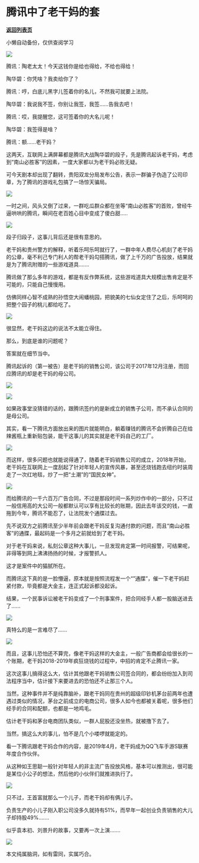 # 腾讯中了老干妈的套

[**返回列表页**](/gzh/政事堂2019)

小懒自动备份，仅供查阅学习

![](https://mmbiz.qpic.cn/mmbiz_jpg/rxhS23yu8cOcgyvD6DHwxicQSdgnKVIYlyVleydqJhPaOkNUFcRmpZ6CeXUp4lfVwfffo60oXJ9jbbWLASMj8ag/640?wx_fmt=jpeg)

  

腾讯：陶老太太！今天这钱你是给也得给，不给也得给！

陶华碧：你凭啥？我卖给你了？

腾讯：哼，白底儿黑字儿签着你的名儿，不然我可就要上法院。

陶华碧：我说我不签，你别让我签，我签……告我去吧！

腾讯：哎，我提醒您，这可签着你的大名儿呢！

陶华碧：我签得是啥？

腾讯：额……老干妈？

  

这两天，互联网上满屏幕都是腾讯大战陶华碧的段子，先是腾讯起诉老干妈，考虑到“南山必胜客”的因素，一度大家都以为老干妈必败无疑。  

  

可今天剧本却出现了翻转，贵阳双龙分局发布公告，表示一群骗子伪造了公司印章，为了腾讯的游戏礼包搞了一场惊天骗局。

  

![](https://mmbiz.qpic.cn/mmbiz_png/rxhS23yu8cOcgyvD6DHwxicQSdgnKVIYl3YNTHBibVC1hNibGdr0ogyFmzfnicZlcdSU1XAFI6zFiaBWdVrlbcicI5YA/640?wx_fmt=png)

  

一时之间，风头又倒了过来，一群吃瓜群众都在坐等“南山必胜客”的首败，曾经牛逼哄哄的腾讯，瞬间在老百姓心目中变成了傻白甜.....  

  

![](https://mmbiz.qpic.cn/mmbiz_jpg/rxhS23yu8cOcgyvD6DHwxicQSdgnKVIYlYSemWiapMupFRe4ff0jO6ibTHicDaefGkWlywo5qxDeJyOD4vFe4ib7HrA/640?wx_fmt=jpeg)

  

段子归段子，这事儿背后还是很有意思的。

  

老干妈和贵州警方的解释，听着乐呵乐呵就行了，一群中年人费尽心机刻了老干妈的公章，毫不利己专门利人的帮老干妈勾搭腾讯，做了上千万的广告投放，结果就是为了腾讯附赠的一些游戏道具.......  

  

腾讯做了那么多年的游戏，都是有反作弊系统，这些游戏道具大规模出售肯定是不可能的，只能自己慢慢用。  

  

仿佛同样心智不成熟的孙悟空大闹蟠桃园，把貌美的七仙女定住了之后，乐呵呵的把整个园子的桃儿都给吃了。

  

![](https://mmbiz.qpic.cn/mmbiz_jpg/rxhS23yu8cOcgyvD6DHwxicQSdgnKVIYlziaQjpvglE6111XcWKiaXnibBx3q2m68ibPYJfnF96IJY2FXnFzKV6ibibKQ/640?wx_fmt=jpeg)

  

很显然，老干妈这边的说法不太能立得住。

  

那么，到底是谁的问题呢？

  

答案就在细节当中。

  

腾讯起诉的（第一被告）是老干妈的销售公司，该公司于2017年12月注册，而回应腾讯的却是老干妈的母公司。

  

![](https://mmbiz.qpic.cn/mmbiz_jpg/rxhS23yu8cOcgyvD6DHwxicQSdgnKVIYlE1LeGFdLGicOM6kg1xeoZiaJGJTrmHTeWNEibZMQHJOPBkGiajWdM4jt6A/640?wx_fmt=jpeg)

  

![](https://mmbiz.qpic.cn/mmbiz_png/rxhS23yu8cOcgyvD6DHwxicQSdgnKVIYlkqwEf7lwYyyias9o7rlNrTzSIV5hAPOlTxH2HdphznoIxAHKD2rYJVQ/640?wx_fmt=png)

  

如果政事堂没猜错的话的，跟腾讯签约的是新成立的销售子公司，而不承认合同的是母公司。

  

其实，看一下腾讯方面放出来的图片就能明白，躺着赚钱的腾讯不会折腾自己在给辣酱瓶上重新贴包装，能干这事儿的其实就是老干妈自己的工厂。

  

![](https://mmbiz.qpic.cn/mmbiz_jpg/rxhS23yu8cOcgyvD6DHwxicQSdgnKVIYlB5kqibYicKibue3R6n7Mby4MLK8KTjMUicFtjorOsbbjCxtam2oXfGJibCg/640?wx_fmt=jpeg)

而这样，很多问题也就能说得通了，随着老干妈销售公司的成立，2018年开始，老干妈在互联网上一度刮起了针对年轻人的宣传风暴，甚至还烧钱跑去纽约时装周走了一次红地毯，炒了一把“土潮”的“国民女神”。

  

  

![](https://mmbiz.qpic.cn/mmbiz_png/rxhS23yu8cOcgyvD6DHwxicQSdgnKVIYlrGl7U8mUsrxZwYmqzneic4T7uibibah7Q9gEeoDkgQfrleBL40wyC8o2w/640?wx_fmt=png)

  

而给腾讯的一千六百万广告合同，不过是那段时间一系列炒作中的一部分，只不过一般信用高的大公司一般都默认可以享有比较长的账期，因此去年该交的钱，一直拖到今年，腾讯不能忍了，让法院发个通牒过去。

  

先不说双方之前腾讯至少半年前会跟老干妈反复沟通付款的问题，而且“南山必胜客”的通牒，最起码是一个多月之前就给到了老干妈。

  

对于老干妈来说，私刻公章这种大事儿，一旦发现肯定第一时间报警，可结果呢，非得等到网上沸沸扬扬的时候，才报警抓人。

  

这才是案件中的猫腻所在。  

  

而腾讯这下真的是一脸懵逼，原本就是按照流程发一个“”通牒”，催一下老干妈赶紧付款，毕竟都是大金主，连正式起诉都没起诉。

  

结果，一个民事诉讼被老干妈变成了一个刑事案件，把合同经手人都一股脑送进去了......

  

![](https://mmbiz.qpic.cn/mmbiz_jpg/rxhS23yu8cOcgyvD6DHwxicQSdgnKVIYlQGsU46pWCAMwkpa8zX4AKtvxbfsMdUUNM7Ny56zgg03nEsuhLsOlWA/640?wx_fmt=jpeg)

  

真特么的是一言难尽了......

  

![](https://mmbiz.qpic.cn/mmbiz_png/rxhS23yu8cOcgyvD6DHwxicQSdgnKVIYlFibJU9rkeyV8Y6ulSxTGAiaYcDgW2NXSxiaSL6X1WfUmf3Pia0993iabhnw/640?wx_fmt=png)

  

而且，这事儿恐怕还不算完，像老干妈这样的大金主，一般广告商都会给很长的一个账期，老干妈2018-2019年疯狂烧钱的过程中，中招的肯定不止腾讯一家。

  

这次这事儿搞得这么大，估计其他跟老干妈销售公司签合同的，都会纷纷加入到司法程序当中，估计接下来要进去的恐怕还不止那三个人。

  

当然，这种事件并不是纯靠脑补，跟老干妈同在贵州的超级印钞机茅台前两年也遭遇过类似的情况，茅台之前成立的电商公司，很多人如今也都被关着呢，很多他们经手的合同和配额，也都是一地鸡毛。

  

估计老干妈和茅台电商团队类似，一群人屁股还没坐热，就被撸下去了。

  

当然，搞这么大的事儿，怕不是几个小喽啰就能定的。  

  

看一下腾讯跟老干妈合作的内容，是2019年4月，老干妈成为QQ飞车手游S联赛年度合作伙伴。

  

从这种如王思聪一般针对年轻人的非主流广告投放风格，基本可以推测出，很可能是某位小公子的想法，然后他的小伙伴们就推进执行了。

  

![](https://mmbiz.qpic.cn/mmbiz_png/rxhS23yu8cOcgyvD6DHwxicQSdgnKVIYlfqt8ogia34BugqLvjaZic6y87UqgpJwvOn2Od5DFUsibtEHV8AuHs6gzA/640?wx_fmt=png)

  

只不过，王首富就那么一个儿子，而老干妈却有俩儿子。

  

负责生产的小儿子刚入职公司没多久就持有51%，而早年一起创业负责销售的大儿子却持股49%.......  

  

似乎袁本初、刘景升的故事，又要再一次上演.......

  

![](https://mmbiz.qpic.cn/mmbiz_jpg/rxhS23yu8cPp0iaKAfe0ZsWfgGcY72o9Nror8TicrtnlDsqzY7y4Kum4fM3X0FMEGlbvm9HvZUiaETSnLt4DHNLbQ/640?wx_fmt=jpeg)

  

本文纯属脑洞，如有雷同，实属巧合。  

